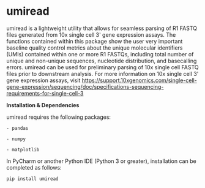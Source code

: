 # __umiread__

umiread is a lightweight utility that allows for seamless parsing of R1 FASTQ files generated from 10x single cell 3' gene expression assays. The functions contained within this package show the user very important baseline quality control metrics about the unique molecular identifiers (UMIs) contained within one or more R1 FASTQs, including total number of unique and non-unique sequences, nucleotide distribution, and basecalling errors. umiread can be used for preliminary parsing of 10x single cell FASTQ files prior to downstream analysis. 
For more information on 10x single cell 3' gene expression assays, visit https://support.10xgenomics.com/single-cell-gene-expression/sequencing/doc/specifications-sequencing-requirements-for-single-cell-3


__Installation & Dependencies__

umiread requires the following packages: 

    - pandas
    
    - numpy
    
    - matplotlib
    

In PyCharm or another Python IDE (Python 3 or greater), installation can be completed as follows: 

    pip install umiread
